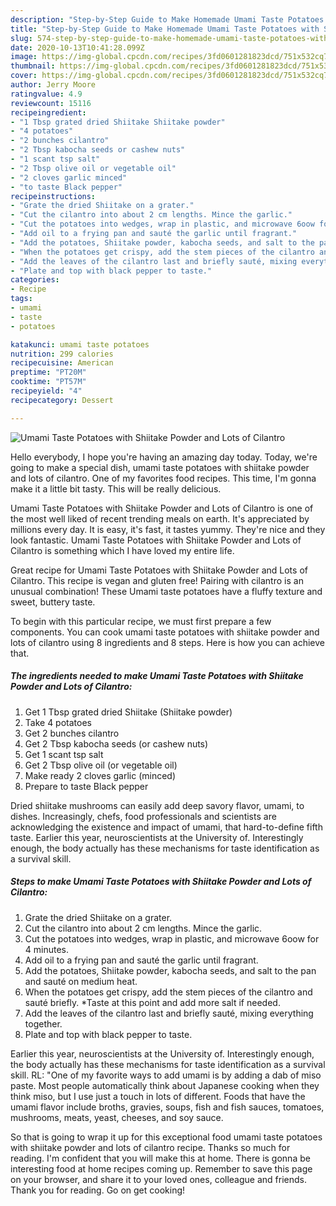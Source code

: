 ```yaml
---
description: "Step-by-Step Guide to Make Homemade Umami Taste Potatoes with Shiitake Powder and Lots of Cilantro"
title: "Step-by-Step Guide to Make Homemade Umami Taste Potatoes with Shiitake Powder and Lots of Cilantro"
slug: 574-step-by-step-guide-to-make-homemade-umami-taste-potatoes-with-shiitake-powder-and-lots-of-cilantro
date: 2020-10-13T10:41:28.099Z
image: https://img-global.cpcdn.com/recipes/3fd0601281823dcd/751x532cq70/umami-taste-potatoes-with-shiitake-powder-and-lots-of-cilantro-recipe-main-photo.jpg
thumbnail: https://img-global.cpcdn.com/recipes/3fd0601281823dcd/751x532cq70/umami-taste-potatoes-with-shiitake-powder-and-lots-of-cilantro-recipe-main-photo.jpg
cover: https://img-global.cpcdn.com/recipes/3fd0601281823dcd/751x532cq70/umami-taste-potatoes-with-shiitake-powder-and-lots-of-cilantro-recipe-main-photo.jpg
author: Jerry Moore
ratingvalue: 4.9
reviewcount: 15116
recipeingredient:
- "1 Tbsp grated dried Shiitake Shiitake powder"
- "4 potatoes"
- "2 bunches cilantro"
- "2 Tbsp kabocha seeds or cashew nuts"
- "1 scant tsp salt"
- "2 Tbsp olive oil or vegetable oil"
- "2 cloves garlic minced"
- "to taste Black pepper"
recipeinstructions:
- "Grate the dried Shiitake on a grater."
- "Cut the cilantro into about 2 cm lengths. Mince the garlic."
- "Cut the potatoes into wedges, wrap in plastic, and microwave 6oow for 4 minutes."
- "Add oil to a frying pan and sauté the garlic until fragrant."
- "Add the potatoes, Shiitake powder, kabocha seeds, and salt to the pan and sauté on medium heat."
- "When the potatoes get crispy, add the stem pieces of the cilantro and sauté briefly. *Taste at this point and add more salt if needed."
- "Add the leaves of the cilantro last and briefly sauté, mixing everything together."
- "Plate and top with black pepper to taste."
categories:
- Recipe
tags:
- umami
- taste
- potatoes

katakunci: umami taste potatoes 
nutrition: 299 calories
recipecuisine: American
preptime: "PT20M"
cooktime: "PT57M"
recipeyield: "4"
recipecategory: Dessert

---
```



![Umami Taste Potatoes with Shiitake Powder and Lots of Cilantro](https://img-global.cpcdn.com/recipes/3fd0601281823dcd/751x532cq70/umami-taste-potatoes-with-shiitake-powder-and-lots-of-cilantro-recipe-main-photo.jpg)

Hello everybody, I hope you're having an amazing day today. Today, we're going to make a special dish, umami taste potatoes with shiitake powder and lots of cilantro. One of my favorites food recipes. This time, I'm gonna make it a little bit tasty. This will be really delicious.

Umami Taste Potatoes with Shiitake Powder and Lots of Cilantro is one of the most well liked of recent trending meals on earth. It's appreciated by millions every day. It is easy, it's fast, it tastes yummy. They're nice and they look fantastic. Umami Taste Potatoes with Shiitake Powder and Lots of Cilantro is something which I have loved my entire life.

Great recipe for Umami Taste Potatoes with Shiitake Powder and Lots of Cilantro. This recipe is vegan and gluten free! Pairing with cilantro is an unusual combination! These Umami taste potatoes have a fluffy texture and sweet, buttery taste.


To begin with this particular recipe, we must first prepare a few components. You can cook umami taste potatoes with shiitake powder and lots of cilantro using 8 ingredients and 8 steps. Here is how you can achieve that.

<!--inarticleads1-->

##### The ingredients needed to make Umami Taste Potatoes with Shiitake Powder and Lots of Cilantro:

1. Get 1 Tbsp grated dried Shiitake (Shiitake powder)
1. Take 4 potatoes
1. Get 2 bunches cilantro
1. Get 2 Tbsp kabocha seeds (or cashew nuts)
1. Get 1 scant tsp salt
1. Get 2 Tbsp olive oil (or vegetable oil)
1. Make ready 2 cloves garlic (minced)
1. Prepare to taste Black pepper


Dried shiitake mushrooms can easily add deep savory flavor, umami, to dishes. Increasingly, chefs, food professionals and scientists are acknowledging the existence and impact of umami, that hard-to-define fifth taste. Earlier this year, neuroscientists at the University of. Interestingly enough, the body actually has these mechanisms for taste identification as a survival skill. 

<!--inarticleads2-->

##### Steps to make Umami Taste Potatoes with Shiitake Powder and Lots of Cilantro:

1. Grate the dried Shiitake on a grater.
1. Cut the cilantro into about 2 cm lengths. Mince the garlic.
1. Cut the potatoes into wedges, wrap in plastic, and microwave 6oow for 4 minutes.
1. Add oil to a frying pan and sauté the garlic until fragrant.
1. Add the potatoes, Shiitake powder, kabocha seeds, and salt to the pan and sauté on medium heat.
1. When the potatoes get crispy, add the stem pieces of the cilantro and sauté briefly. *Taste at this point and add more salt if needed.
1. Add the leaves of the cilantro last and briefly sauté, mixing everything together.
1. Plate and top with black pepper to taste.


Earlier this year, neuroscientists at the University of. Interestingly enough, the body actually has these mechanisms for taste identification as a survival skill. RL: &#34;One of my favorite ways to add umami is by adding a dab of miso paste. Most people automatically think about Japanese cooking when they think miso, but I use just a touch in lots of different. Foods that have the umami flavor include broths, gravies, soups, fish and fish sauces, tomatoes, mushrooms, meats, yeast, cheeses, and soy sauce. 

So that is going to wrap it up for this exceptional food umami taste potatoes with shiitake powder and lots of cilantro recipe. Thanks so much for reading. I'm confident that you will make this at home. There is gonna be interesting food at home recipes coming up. Remember to save this page on your browser, and share it to your loved ones, colleague and friends. Thank you for reading. Go on get cooking!
